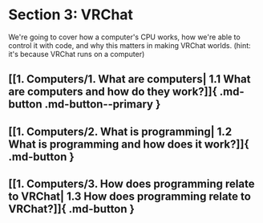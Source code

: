 # Section 3: VRChat

We're going to cover how a computer's CPU works, how we're able to control it with code, and why this matters in making VRChat worlds. (hint: it's because VRChat runs on a computer)

## [[1. Computers/1. What are computers| 1.1 What are computers and how do they work?]]{ .md-button .md-button--primary }
## [[1. Computers/2. What is programming| 1.2 What is programming and how does it work?]]{ .md-button }
## [[1. Computers/3. How does programming relate to VRChat| 1.3 How does programming relate to VRChat?]]{ .md-button }
